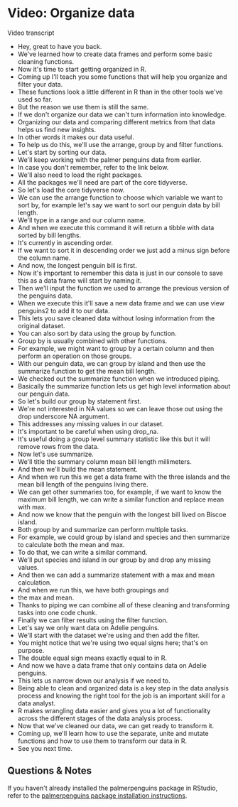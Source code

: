 # Video: Organize data

Video transcript

- Hey, great to have you back.
- We've learned how to create data frames and perform some basic cleaning functions.
- Now it's time to start getting organized in R.
- Coming up I'll teach you some functions that will help you organize and filter your data.
- These functions look a little different in R than in the other tools we've used so far.
- But the reason we use them is still the same.
- If we don't organize our data we can't turn information into knowledge.
- Organizing our data and comparing different metrics from that data helps us find new insights.
- In other words it makes our data useful.
- To help us do this, we'll use the arrange, group by and filter functions.
- Let's start by sorting our data.
- We'll keep working with the palmer penguins data from earlier.
- In case you don't remember, refer to the link below.
- We'll also need to load the right packages.
- All the packages we'll need are part of the core tidyverse.
- So let's load the core tidyverse now.
- We can use the arrange function to choose which variable we want to sort by, for example let's say we want to sort our penguin data by bill length.
- We'll type in a range and our column name.
- And when we execute this command it will return a tibble with data sorted by bill lengths.
- It's currently in ascending order.
- If we want to sort it in descending order we just add a minus sign before the column name.
- And now, the longest penguin bill is first.
- Now it's important to remember this data is just in our console to save this as a data frame will start by naming it.
- Then we'll input the function we used to arrange the previous version of the penguins data.
- When we execute this it'll save a new data frame and we can use view penguins2 to add it to our data.
- This lets you save cleaned data without losing information from the original dataset.
- You can also sort by data using the group by function.
- Group by is usually combined with other functions.
- For example, we might want to group by a certain column and then perform an operation on those groups.
- With our penguin data, we can group by island and then use the summarize function to get the mean bill length.
- We checked out the summarize function when we introduced piping.
- Basically the summarize function lets us get high level information about our penguin data.
- So let's build our group by statement first.
- We're not interested in NA values so we can leave those out using the drop underscore NA argument.
- This addresses any missing values in our dataset.
- It's important to be careful when using drop_na.
- It's useful doing a group level summary statistic like this but it will remove rows from the data.
- Now let's use summarize.
- We'll title the summary column mean bill length millimeters.
- And then we'll build the mean statement.
- And when we run this we get a data frame with the three islands and the mean bill length of the penguins living there.
- We can get other summaries too, for example, if we want to know the maximum bill length, we can write a similar function and replace mean with max.
- And now we know that the penguin with the longest bill lived on Biscoe island.
- Both group by and summarize can perform multiple tasks.
- For example, we could group by island and species and then summarize to calculate both the mean and max.
- To do that, we can write a similar command.
- We'll put species and island in our group by and drop any missing values.
- And then we can add a summarize statement with a max and mean calculation.
- And when we run this, we have both groupings and
- the max and mean.
- Thanks to piping we can combine all of these cleaning and transforming tasks into one code chunk.
- Finally we can filter results using the filter function.
- Let's say we only want data on Adelie penguins.
- We'll start with the dataset we're using and then add the filter.
- You might notice that we're using two equal signs here; that's on purpose.
- The double equal sign means exactly equal to in R.
- And now we have a data frame that only contains data on Adelie penguins.
- This lets us narrow down our analysis if we need to.
- Being able to clean and organized data is a key step in the data analysis process and knowing the right tool for the job is an important skill for a data analyst.
- R makes wrangling data easier and gives you a lot of functionality across the different stages of the data analysis process.
- Now that we've cleaned our data, we can get ready to transform it.
- Coming up, we'll learn how to use the separate, unite and mutate functions and how to use them to transform our data in R.
- See you next time.

## Questions & Notes

If you haven't already installed the palmerpenguins package in RStudio, refer to the [palmerpenguins package installation instructions](https://allisonhorst.github.io/palmerpenguins/).